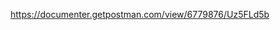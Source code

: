 <!-- Documentacion de postman -->
https://documenter.getpostman.com/view/6779876/Uz5FLd5b

<!-- ir a la carpeta del proyecto en la consola, ejecutar php -S localhost:8000 router.php para iniciar el servidor local en el router -->